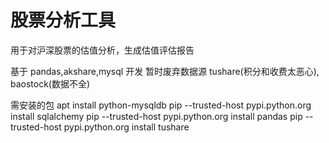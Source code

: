 # 股票分析工具

用于对沪深股票的估值分析，生成估值评估报告

基于 pandas,akshare,mysql 开发
暂时废弃数据源 tushare(积分和收费太恶心), baostock(数据不全)

需安装的包
apt install python-mysqldb
pip --trusted-host pypi.python.org install sqlalchemy
pip --trusted-host pypi.python.org install pandas
pip --trusted-host pypi.python.org install tushare

